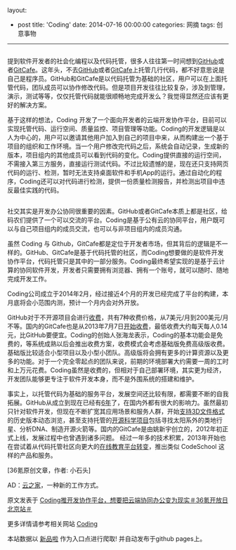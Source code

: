 layout: 
  - post 
title: 'Coding' 
date: 2014-07-16 00:00:00 
categories: 网摘 
tags: 创意事物 
---

<p><img src="http://a.36krcnd.com/photo/2014/12f1c486ed2331e2becea54aaf84cb55.jpg" alt=""/></p>

<p>提到软件开发者的社会化编程以及代码托管，很多人往往第一时间想到<a target="_blank" data-no-turbolink="true" href="http://www.36kr.com/p/202526.html">GitHub</a>或者<a target="_blank" data-no-turbolink="true" href="http://www.36kr.com/p/208766.html">GitCafe</a>。这年头，不去<a target="_blank" data-no-turbolink="true" href="https://github.com/">GitHub</a>或者<a target="_blank" data-no-turbolink="true" href="https://gitcafe.com/">GitCafe</a>上托管几行代码，都不好意思说是自己是程序员。GitHub和GitCafe是以代码托管为基础的社区，用户可以在上面托管代码，团队成员可以协作修改代码。但是项目开发往往比较复杂，涉及到管理，演示，测试等等，仅仅托管代码就能很顺畅地完成开发么？我觉得显然还应该有更好的解决方案。</p>

<p>基于这样的想法，Coding 开发了一个面向开发者的云端开发协作平台，目前可以实现托管代码、运行空间、质量监控、项目管理等功能。Coding的开发逻辑是以人为中心的，用户可以邀请其他用户加入到自己的项目中来，从而构建出一个基于项目的组织和工作环境。当一个用户修改完代码之后，系统会自动记录，生成新的版本，项目组内的其他成员可以看到代码的变化。Coding提供直接的运行空间，不需接入第三方服务，直接运行测试代码。不过比较遗憾的是，现在还只支持网页代码的运行、检测，暂时无法支持桌面软件和手机App的运行。通过自动化的程序，Coding还可以对代码进行检测，提供一份质量检测报告，并检测出项目中违反最佳实践的代码。</p>

<p><img src="http://a.36krcnd.com/photo/2014/b411ead7bca3f1c8f603314fd9950835.png" alt=""/></p>

<p>社交其实是开发办公协同很重要的因素。GitHub或者GitCafe本质上都是社区，给码农们提供了一个可以交流的平台。Coding是基于公有云的协同平台，用户既可以与自己项目组内的成员交流，也可以与非项目组内的成员沟通。</p>

<p>虽然 Coding 与 Github，GitCafe都是定位于开发者市场，但其背后的逻辑是不一样的。GitHub、GitCafe是基于代码托管的社区，而Coding想要做的是软件开发协作平台，代码托管只是其中的一部分服务。Coding最终希望实现的是基于云计算的协同软件开发，开发者只需要拥有浏览器、拥有一个账号，就可以随时、随地完成开发工作。</p>

<p>Coding公司成立于2014年2月，经过接近4个月的开发已经完成了平台的构建，本月底将会小范围内测，预计一个月内会对外开放。</p>

<p>GitHub对于不开源项目会进行<a target="_blank" data-no-turbolink="true" href="http://shop.github.com/pages/faq">收费</a>，共有7种收费价格，从7美元/月到200美元/月不等。国内的GitCafe也是从2013年7月7日<a target="_blank" data-no-turbolink="true" href="http://blog.gitcafe.com/175.html">开始收费</a>，最低收费大约每天每人0.14元，比GitHub要便宜。Coding的创始人张海龙表示，Coding的基本功能会是免费的，等系统成熟以后会推出收费方案，收费模式会考虑基础版免费高级版收费。基础版比较适合小型项目以及小型小团队。高级版将会拥有更多的计算资源以及更多的功能。对于一个完全零起点的团队来说，前期的环境部署大约需要一周的工时和上万元花费。Coding虽然是收费的，但相对于自己部署环境，其实更为经济，开发团队能够更专注于软件开发本身，而不是外围系统的搭建和维护。</p>

<p>事实上，以托管代码为基础的服务平台，发展空间还比较有限，都需要不断的自我拓展。GitHub从成立到现在已经有<a target="_blank" data-no-turbolink="true" href="http://www.36kr.com/p/202526.html">6年</a>了，在国内外都有很大的影响力。虽然最初只针对软件开发，但现在不断扩宽其应用场景和服务人群，开始<a target="_blank" data-no-turbolink="true" href="http://www.36kr.com/p/206369.html">支持3D文件格式</a>的历史版本动态浏览，甚至支持托管的<a target="_blank" data-no-turbolink="true" href="http://www.36kr.com/p/212034.html">开源科学项目</a>包括寻找太阳系外的类地行星、分析DNA、制造开源火箭等。国内的GitCafe是由姚新宇创立的，2012年初正式上线，发展过程中也曾遇到诸多问题。 经过一年多的技术积累，2013年开始也在尝试着从代码托管社区向更大的<a target="_blank" data-no-turbolink="true" href="http://www.36kr.com/p/208766.html">在线教育平台转变</a>，推出类似 CodeSchool 这样的产品和服务。</p>
					<p>[<span>36氪</span>原创文章，作者: 小石头]</p>
					<p>AD：<a href="http://cnrdn.com/GJWE" target="_blank">云之家</a>，一种新的工作方式。</p>  



原文发表于 [Coding推开发协作平台，想要把云端协同办公变为现实＃36氪开放日北京站＃](http://www.36kr.com/p/212803.html)  

更多详情请参考相关网站 [Coding](https://coding.net/)  

本站数据以 [新品啦](http://xinpinla.com/) 作为入口点进行爬取! 并自动发布于github pages上。  
